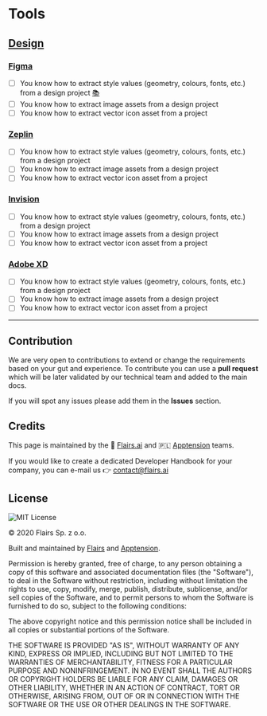 Tools
=====

[Design](/Technical%20Stack/Mobile%20Developer/Tools.md#design)
---------------------------------------------------------------

### [Figma](/Technical%20Stack/Mobile%20Developer/Tools.md#figma)

*   [ ] You know how to extract style values (geometry, colours, fonts, etc.) from a design project [:books:](https://www.figma.com/resources/assets/developer-onboarding-guide/)
*   [ ] You know how to extract image assets from a design project
*   [ ] You know how to extract vector icon asset from a project

### [Zeplin](/Technical%20Stack/Mobile%20Developer/Tools.md#zeplin)

*   [ ] You know how to extract style values (geometry, colours, fonts, etc.) from a design project
*   [ ] You know how to extract image assets from a design project
*   [ ] You know how to extract vector icon asset from a project

### [Invision](/Technical%20Stack/Mobile%20Developer/Tools.md#invision)

*   [ ] You know how to extract style values (geometry, colours, fonts, etc.) from a design project
*   [ ] You know how to extract image assets from a design project
*   [ ] You know how to extract vector icon asset from a project

### [Adobe XD](/Technical%20Stack/Mobile%20Developer/Tools.md#adobe-xd)

*   [ ] You know how to extract style values (geometry, colours, fonts, etc.) from a design project
*   [ ] You know how to extract image assets from a design project
*   [ ] You know how to extract vector icon asset from a project

* * *

Contribution
------------

We are very open to contributions to extend or change the requirements based on your gut and experience. To contribute you can use a **pull request** which will be later validated by our technical team and added to the main docs.

If you will spot any issues please add them in the **Issues** section.

Credits
-------

This page is maintained by the 🔹 [Flairs.ai](http://Flairs.ai) and 🇵🇱 [Apptension](https://apptension.com) teams.

If you would like to create a dedicated Developer Handbook for your company, you can e-mail us 👉 [contact@flairs.ai](mailto:contact@flairs.ai)

License
-------

![MIT License](https://img.shields.io/badge/License-MIT-blue.svg)

© 2020 Flairs Sp. z o.o.

Built and maintained by [Flairs](https://www.flairs.ai) and [Apptension](https://apptension.com).

Permission is hereby granted, free of charge, to any person obtaining a copy of this software and associated documentation files (the "Software"), to deal in the Software without restriction, including without limitation the rights to use, copy, modify, merge, publish, distribute, sublicense, and/or sell copies of the Software, and to permit persons to whom the Software is furnished to do so, subject to the following conditions:

The above copyright notice and this permission notice shall be included in all copies or substantial portions of the Software.

THE SOFTWARE IS PROVIDED "AS IS", WITHOUT WARRANTY OF ANY KIND, EXPRESS OR IMPLIED, INCLUDING BUT NOT LIMITED TO THE WARRANTIES OF MERCHANTABILITY, FITNESS FOR A PARTICULAR PURPOSE AND NONINFRINGEMENT. IN NO EVENT SHALL THE AUTHORS OR COPYRIGHT HOLDERS BE LIABLE FOR ANY CLAIM, DAMAGES OR OTHER LIABILITY, WHETHER IN AN ACTION OF CONTRACT, TORT OR OTHERWISE, ARISING FROM, OUT OF OR IN CONNECTION WITH THE SOFTWARE OR THE USE OR OTHER DEALINGS IN THE SOFTWARE.